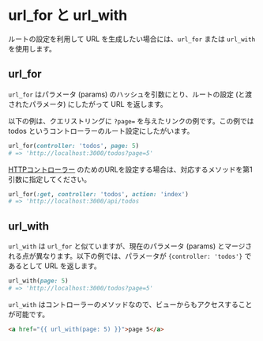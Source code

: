 # url_for と url_with

ルートの設定を利用して URL を生成したい場合には、```url_for``` または ```url_with``` を使用します。

## url_for

```url_for``` はパラメータ (params) のハッシュを引数にとり、ルートの設定 (と渡されたパラメータ) にしたがって URL を返します。

以下の例は、クエリストリングに ```?page=``` を与えたリンクの例です。この例では todos というコントローラーのルート設定にしたがいます。

```ruby
url_for(controller: 'todos', page: 5)
# => 'http://localhost:3000/todos?page=5'
```

[HTTPコントローラー](http_controllers.md) のためのURLを設定する場合は、対応するメソッドを第1引数に指定してください。

```ruby
url_for(:get, controller: 'todos', action: 'index')
# => 'http://localhost:3000/api/todos
```

## url_with

```url_with``` は ```url_for``` と似ていますが、現在のパラメータ (params) とマージされる点が異なります。以下の例では、パラメータが ```{controller: 'todos'}``` であるとして URL を返します。

```ruby
url_with(page: 5)
# => 'http://localhost:3000/todos?page=5'
```

```url_with``` はコントローラーのメソッドなので、ビューからもアクセスすることが可能です。

```html
<a href="{{ url_with(page: 5) }}">page 5</a>
```
